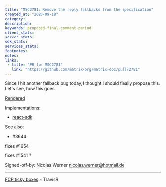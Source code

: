 ```yaml
---
title: "MSC2781: Remove the reply fallbacks from the specification"
created_at: "2020-09-18"
category:
description:
keywords: proposed-final-comment-period
client_stats:
server_stats:
sdk_stats:
services_stats:
footnotes:
notes:
links:
 - title: "PR for MSC2781"
   link: "https://github.com/matrix-org/matrix-doc/pull/2781"
---
```

Since I hit another fallback bug today, I thought I should finally propose this. Let's see, how this goes.

[Rendered](https://github.com/deepbluev7/matrix-doc/blob/drop-the-fallbacks/proposals/2781-down-with-the-fallbacks.md)

Implementations:
* [react-sdk](https://github.com/matrix-org/matrix-react-sdk/pull/6964)

See also:
* #3644

fixes #1654

fixes #1541 ?

Signed-off-by: Nicolas Werner <nicolas.werner@hotmail.de>

---

[FCP ticky boxes](https://github.com/matrix-org/matrix-doc/pull/2781#issuecomment-1016853716) ~ TravisR
